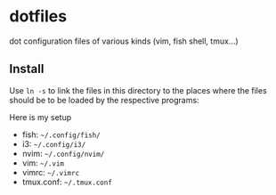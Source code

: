 # dotfiles
dot configuration files of various kinds (vim, fish shell, tmux...)

## Install
Use `ln -s` to link the files in this directory to the places where the files should be to be loaded by the respective programs:

Here is my setup

- fish: `~/.config/fish/`
- i3: `~/.config/i3/`
- nvim: `~/.config/nvim/`
- vim: `~/.vim`
- vimrc: `~/.vimrc`
- tmux.conf: `~/.tmux.conf`

